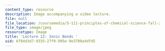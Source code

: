 ```yaml
---
content_type: resource
description: Image accompanying a video lecture.
file: null
file_location: /coursemedia/5-111-principles-of-chemical-science-fall-2008/6f84d3d7933527f0995e9e3700a4dfd5_12.jpg
file_type: image/jpeg
resourcetype: Image
title: 'Lecture 12: Ionic Bonds '
uid: 6f84d3d7-9335-27f0-995e-9e3700a4dfd5
---
```

